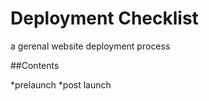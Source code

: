 Deployment Checklist
====================

a gerenal website deployment process

##Contents

*prelaunch
*post launch
